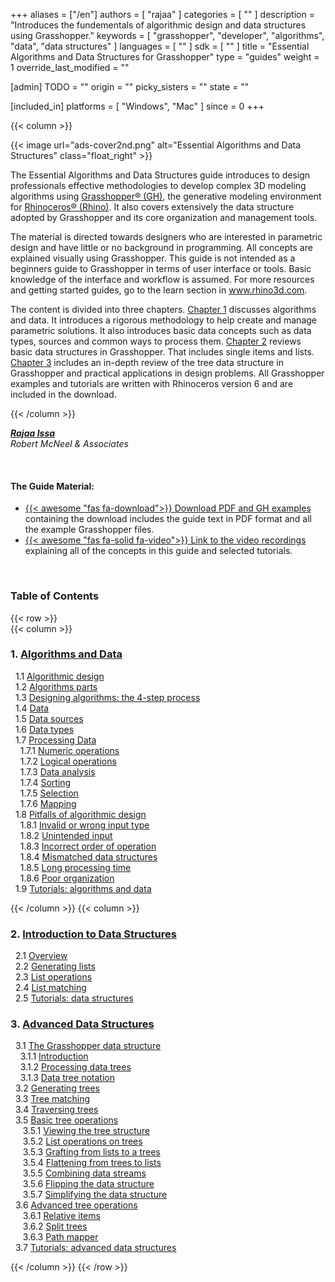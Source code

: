 +++
aliases = ["/en"]
authors = [ "rajaa" ]
categories = [ "" ]
description = "Introduces the fundementals of algorithmic design and data structures using Grasshopper."
keywords = [ "grasshopper", "developer", "algorithms", "data", "data structures" ]
languages = [ "" ]
sdk = [ "" ]
title = "Essential Algorithms and Data Structures for Grasshopper"
type = "guides"
weight = 1
override_last_modified = ""

[admin]
TODO = ""
origin = ""
picky_sisters = ""
state = ""

[included_in]
platforms = [ "Windows", "Mac" ]
since = 0
+++

<div class="row">
<div class="col-12" markdown="1">   

</div>
{{< column >}}  

<br>

{{< image url="ads-cover2nd.png" alt="Essential Algorithms and Data Structures" class="float_right" >}}

The Essential Algorithms and Data Structures guide introduces to design professionals effective methodologies to develop complex 3D modeling algorithms using [Grasshopper® (GH)](https://www.grasshopper3d.com), the generative modeling environment for [Rhinoceros® (Rhino)](https://www.rhino3d.com). It also covers extensively the data structure adopted by Grasshopper and its core organization and management tools.

The material is directed towards designers who are interested in parametric design and have little or no background in programming. All concepts are explained visually using Grasshopper. This guide is not intended as a beginners guide to Grasshopper in terms of user interface or tools. Basic knowledge of the interface and workflow is assumed. For more resources and getting started guides, go to the learn section in www.rhino3d.com.

The content is divided into three chapters. [Chapter 1](/guides/grasshopper/gh-algorithms-and-data-structures/algorithms-data/) discusses algorithms and data. It introduces a rigorous methodology to help create and manage parametric solutions. It also introduces basic data concepts such as data types, sources and common ways to process them. [Chapter 2](/guides/grasshopper/gh-algorithms-and-data-structures/data-structures) reviews basic data structures in Grasshopper. That includes single items and lists. [Chapter 3](/guides/grasshopper/gh-algorithms-and-data-structures/advanced-data-structures) includes an in-depth review of the tree data structure in Grasshopper and practical applications in design problems. All Grasshopper examples and tutorials are written with Rhinoceros version 6 and are included in the download.

{{< /column >}}  
</div>  

<div class="row">  
<div class="col-md-12" markdown="1">  

***[Rajaa Issa](https://discourse.mcneel.com/u/rajaa/activity)***  
*Robert McNeel & Associates*

<br>

#### The Guide Material:
* [{{< awesome "fas fa-download">}} ](https://www.rhino3d.com/download/rhino/6.0/essential-algorithms) [Download PDF and GH examples](https://www.rhino3d.com/download/rhino/6.0/essential-algorithms) containing the download includes the guide text in PDF format and all the example Grasshopper files.
* [{{< awesome "fas fa-solid fa-video">}} ](https://vimeo.com/showcase/11456959) [Link to the video recordings](https://vimeo.com/showcase/11456959) explaining all of the concepts in this guide and selected tutorials.

<br>

### Table of Contents  

</div>  
</div>  

{{< row >}}  
{{< column >}}  

### 1. [Algorithms and Data](/guides/grasshopper/gh-algorithms-and-data-structures/algorithms-data/)

   &nbsp;&nbsp;1.1 [Algorithmic design](/guides/grasshopper/gh-algorithms-and-data-structures/algorithms-data/#11-algorithmic-design)  
   &nbsp;&nbsp;1.2 [Algorithms parts](/guides/grasshopper/gh-algorithms-and-data-structures/algorithms-data/#12-algorithms-parts)  
   &nbsp;&nbsp;1.3 [Designing algorithms: the 4-step process](/guides/grasshopper/gh-algorithms-and-data-structures/algorithms-data/#13-designing-algorithms-the-4-step-process)  
   &nbsp;&nbsp;1.4 [Data](/guides/grasshopper/gh-algorithms-and-data-structures/algorithms-data/#14-data)  
   &nbsp;&nbsp;1.5 [Data sources](/guides/grasshopper/gh-algorithms-and-data-structures/algorithms-data/#15-data-sources)  
   &nbsp;&nbsp;1.6 [Data types](/guides/grasshopper/gh-algorithms-and-data-structures/algorithms-data/#16-data-types)  
   &nbsp;&nbsp;1.7 [Processing Data](/guides/grasshopper/gh-algorithms-and-data-structures/algorithms-data/#17-processing-data)  
   &nbsp;&nbsp;&nbsp;&nbsp;1.7.1 [Numeric operations](https://developer.rhino3d.com/guides/grasshopper/gh-algorithms-and-data-structures/algorithms-data/#171-numeric-operations)  
   &nbsp;&nbsp;&nbsp;&nbsp;1.7.2 [Logical operations](https://developer.rhino3d.com/guides/grasshopper/gh-algorithms-and-data-structures/algorithms-data/#172-logical-operations)  
   &nbsp;&nbsp;&nbsp;&nbsp;1.7.3 [Data analysis](https://developer.rhino3d.com/guides/grasshopper/gh-algorithms-and-data-structures/algorithms-data/#173-data-analysis)  
   &nbsp;&nbsp;&nbsp;&nbsp;1.7.4 [Sorting](https://developer.rhino3d.com/guides/grasshopper/gh-algorithms-and-data-structures/algorithms-data/#174-sorting)  
   &nbsp;&nbsp;&nbsp;&nbsp;1.7.5 [Selection](https://developer.rhino3d.com/guides/grasshopper/gh-algorithms-and-data-structures/algorithms-data/#175-selection)  
   &nbsp;&nbsp;&nbsp;&nbsp;1.7.6 [Mapping](https://developer.rhino3d.com/guides/grasshopper/gh-algorithms-and-data-structures/algorithms-data/#176-mapping)  
   &nbsp;&nbsp;1.8 [Pitfalls of algorithmic design](/guides/grasshopper/gh-algorithms-and-data-structures/algorithms-data/#18-pitfalls-of-algorithmic-design)  
   &nbsp;&nbsp;&nbsp;&nbsp;1.8.1 [Invalid or wrong input type](https://developer.rhino3d.com/guides/grasshopper/gh-algorithms-and-data-structures/algorithms-data/#181-invalid-or-wrong-input-type)  
   &nbsp;&nbsp;&nbsp;&nbsp;1.8.2 [Unintended input](https://developer.rhino3d.com/guides/grasshopper/gh-algorithms-and-data-structures/algorithms-data/#182-unintended-input)  
   &nbsp;&nbsp;&nbsp;&nbsp;1.8.3 [Incorrect order of operation](https://developer.rhino3d.com/guides/grasshopper/gh-algorithms-and-data-structures/algorithms-data/#183-incorrect-order-of-operation)  
   &nbsp;&nbsp;&nbsp;&nbsp;1.8.4 [Mismatched data structures](https://developer.rhino3d.com/guides/grasshopper/gh-algorithms-and-data-structures/algorithms-data/#184-mismatched-data-structures)  
   &nbsp;&nbsp;&nbsp;&nbsp;1.8.5 [Long processing time](https://developer.rhino3d.com/guides/grasshopper/gh-algorithms-and-data-structures/algorithms-data/#185-long-processing-time)  
   &nbsp;&nbsp;&nbsp;&nbsp;1.8.6 [Poor organization](https://developer.rhino3d.com/guides/grasshopper/gh-algorithms-and-data-structures/algorithms-data/#186-poor-organization)  
   &nbsp;&nbsp;1.9 [Tutorials: algorithms and data](/guides/grasshopper/gh-algorithms-and-data-structures/algorithms-data/#19-tutorials-algorithms-and-data)   


{{< /column >}}
{{< column >}}

### 2. [Introduction to Data Structures](/guides/grasshopper/gh-algorithms-and-data-structures/data-structures/)

   &nbsp;&nbsp;2.1 [Overview](/guides/grasshopper/gh-algorithms-and-data-structures/data-structures/#21-overview)  
   &nbsp;&nbsp;2.2 [Generating lists](/guides/grasshopper/gh-algorithms-and-data-structures/data-structures/#22-generating-lists)  
   &nbsp;&nbsp;2.3 [List operations](/guides/grasshopper/gh-algorithms-and-data-structures/data-structures/#23-list-operations)  
   &nbsp;&nbsp;2.4 [List matching](/guides/grasshopper/gh-algorithms-and-data-structures/data-structures/#24-list-matching)  
   &nbsp;&nbsp;2.5 [Tutorials: data structures](/guides/grasshopper/gh-algorithms-and-data-structures/data-structures/#25-tutorials-data-structures)  

### 3. [Advanced Data Structures](/guides/grasshopper/gh-algorithms-and-data-structures/advanced-data-structures/)

   &nbsp;&nbsp;3.1 [The Grasshopper data structure](/guides/grasshopper/gh-algorithms-and-data-structures/advanced-data-structures/#31-the-grasshopper-data-structure)  
   &nbsp;&nbsp;&nbsp;&nbsp;3.1.1 [Introduction](https://developer.rhino3d.com/guides/grasshopper/gh-algorithms-and-data-structures/advanced-data-structures/#311-introduction)  
   &nbsp;&nbsp;&nbsp;&nbsp;3.1.2 [Processing data trees](https://developer.rhino3d.com/guides/grasshopper/gh-algorithms-and-data-structures/advanced-data-structures/#312-processing-data-trees)  
   &nbsp;&nbsp;&nbsp;&nbsp;3.1.3 [Data tree notation](https://developer.rhino3d.com/guides/grasshopper/gh-algorithms-and-data-structures/advanced-data-structures/#313-data-tree-notation)  
   &nbsp;&nbsp;3.2 [Generating trees](/guides/grasshopper/gh-algorithms-and-data-structures/advanced-data-structures/#32-generating-trees)  
   &nbsp;&nbsp;3.3 [Tree matching](/guides/grasshopper/gh-algorithms-and-data-structures/advanced-data-structures/#33-tree-matching)  
   &nbsp;&nbsp;3.4 [Traversing trees](/guides/grasshopper/gh-algorithms-and-data-structures/advanced-data-structures/#34-traversing-trees)  
   &nbsp;&nbsp;3.5 [Basic tree operations](/guides/grasshopper/gh-algorithms-and-data-structures/advanced-data-structures/#35-basic-tree-operations)  
   &nbsp;&nbsp;&nbsp;&nbsp; 3.5.1 [Viewing the tree structure](https://developer.rhino3d.com/guides/grasshopper/gh-algorithms-and-data-structures/advanced-data-structures/#351-viewing-the-tree-structure)  
   &nbsp;&nbsp;&nbsp;&nbsp; 3.5.2 [List operations on trees](https://developer.rhino3d.com/guides/grasshopper/gh-algorithms-and-data-structures/advanced-data-structures/#352-list-operations-on-trees)  
   &nbsp;&nbsp;&nbsp;&nbsp; 3.5.3 [Grafting from lists to a trees](https://developer.rhino3d.com/guides/grasshopper/gh-algorithms-and-data-structures/advanced-data-structures/#353-grafting-from-lists-to-a-trees)  
   &nbsp;&nbsp;&nbsp;&nbsp; 3.5.4 [Flattening from trees to lists](https://developer.rhino3d.com/guides/grasshopper/gh-algorithms-and-data-structures/advanced-data-structures/#354-flattening-from-trees-to-lists)  
   &nbsp;&nbsp;&nbsp;&nbsp; 3.5.5 [Combining data streams](https://developer.rhino3d.com/guides/grasshopper/gh-algorithms-and-data-structures/advanced-data-structures/#355-combining-data-streams)  
   &nbsp;&nbsp;&nbsp;&nbsp; 3.5.6 [Flipping the data structure](https://developer.rhino3d.com/guides/grasshopper/gh-algorithms-and-data-structures/advanced-data-structures/#356-flipping-the-data-structure)  
   &nbsp;&nbsp;&nbsp;&nbsp; 3.5.7 [Simplifying the data structure](https://developer.rhino3d.com/guides/grasshopper/gh-algorithms-and-data-structures/advanced-data-structures/#357-simplifying-the-data-structure)  
   &nbsp;&nbsp;3.6 [Advanced tree operations](/guides/grasshopper/gh-algorithms-and-data-structures/advanced-data-structures/#36-advanced-tree-operations)  
   &nbsp;&nbsp;&nbsp;&nbsp; 3.6.1 [Relative items](https://developer.rhino3d.com/guides/grasshopper/gh-algorithms-and-data-structures/advanced-data-structures/#361-relative-items)  
   &nbsp;&nbsp;&nbsp;&nbsp; 3.6.2 [Split trees](https://developer.rhino3d.com/guides/grasshopper/gh-algorithms-and-data-structures/advanced-data-structures/#362-split-trees)  
   &nbsp;&nbsp;&nbsp;&nbsp; 3.6.3 [Path mapper](https://developer.rhino3d.com/guides/grasshopper/gh-algorithms-and-data-structures/advanced-data-structures/#363-path-mapper)  
   &nbsp;&nbsp;3.7 [Tutorials: advanced data structures](/guides/grasshopper/gh-algorithms-and-data-structures/advanced-data-structures/#37-tutorials-advanced-data-structures)  

{{< /column >}}
{{< /row >}}

